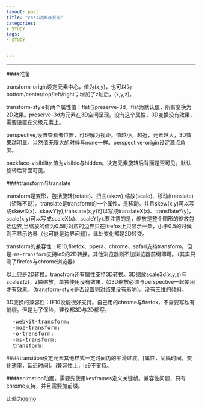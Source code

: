```yaml
---
layout: post
title: "css3动画与变形"
categories:
- STUDY
tags:
- STUDY


---
```

---



####准备

transform-origin设定元素中心，值为(x,y)，也可以为bottom/center/top/left/right；增加了z轴后，(x,y,z)。

transform-style有两个属性值：flat与preserve-3d。flat为默认值，所有变换为2D效果。preserve-3d为元素在3D空间呈现。没有这个属性，3D变换没有效果，需要设置在父级元素上。

perspective,设置查看者位置，可理解为视距。值越小，越近，元素越大，3D效果越明显。当然值无限大的时候与none一样。perspective-origin设定源点角度。

backface-visibility,值为visible与hidden。决定元素旋转后背面是否可见。默认旋转后背面可见。

####transform与translate

transform是变形，包括旋转(rotate)、扭曲(skew),缩放(scale)、移动(translate)（矩阵不说）。translate是transform的一个属性，是移动。并且skew(x,y)可以写成skewX(x)、skewY(y),translate(x,y)可以写成translateX(x)、transflateY(y)，scale(x,y)可以写成scaleX(x)、scaleY(y).要注意的是，缩放是整个图形的缩放包括边界,当缩放的值为0.5时对应的边界只在firefox上只显示一条，小于0.5的时候则不显示边界（也可能是边界问题）。此处变化都是2D转变。

transform的兼容性：IE10,firefox、opera、chrome、safari支持transform。但是<code>-ms-transform</code>支持ie9的2D转换。其他浏览器则不加浏览器前缀即可。（其实只测了firefox与chrome浏览器）

以上只是2D转换。transfrom还有属性支持3D转换。3D缩放scale3d(x,y,z)与scaleZ(z)，z轴缩放，单独使用没有效果，如3D缩放必须与perspective一起使用才有效果。（transform-style是否设置则对结果没有影响）。没有三维的倾斜。

3D变换的兼容性：IE10没能很好支持。自己用的chrome与firefox，不需要写私有前缀。但是为了保险，建议都3D与2D都写。
<pre>
  -webkit-transform:
  -moz-transform:
  -o-transform:
  -ms-transform:
  transform:
</pre>

####transition设定元素其他样式一定时间内的平滑过渡。[属性，间隔时间，变化速率，延迟时间]。i兼容性上，ie9不支持。

####animation动画。需要先使用keyframes定义关键帧。兼容性问题，只有chrome支持，并且需要加前缀。

此处为[demo](https://github.com/7demo/transformAndAnimation)
